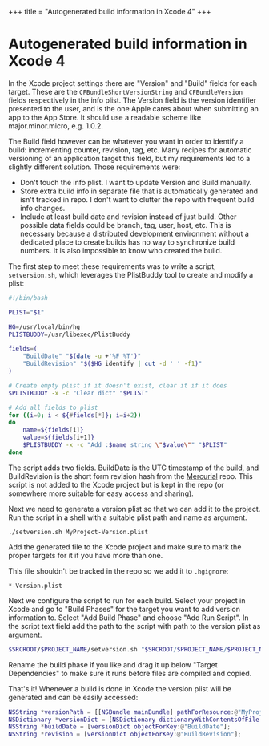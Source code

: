 +++
title = "Autogenerated build information in Xcode 4"
+++
# Autogenerated build information in Xcode 4

In the Xcode project settings there are "Version" and "Build" fields for each target. These are the `CFBundleShortVersionString` and `CFBundleVersion` fields respectively in the info plist. The Version field is the version identifier presented to the user, and is the one Apple cares about when submitting an app to the App Store. It should use a readable scheme like major.minor.micro, e.g. 1.0.2.

The Build field however can be whatever you want in order to identify a build: incrementing counter, revision, tag, etc. Many recipes for automatic versioning of an application target this field, but my requirements led to a slightly different solution. Those requirements were:

- Don't touch the info plist. I want to update Version and Build manually.
- Store extra build info in separate file that is automatically generated and isn't tracked in repo. I don't want to clutter the repo with frequent build info changes.
- Include at least build date and revision instead of just build. Other possible data fields could be branch, tag, user, host, etc. This is necessary because a distributed development environment without a dedicated place to create builds has no way to synchronize build numbers. It is also impossible to know who created the build.

The first step to meet these requirements was to write a script, `setversion.sh`, which leverages the PlistBuddy tool to create and modify a plist:

```bash
#!/bin/bash

PLIST="$1"

HG=/usr/local/bin/hg
PLISTBUDDY=/usr/libexec/PlistBuddy

fields=(
    "BuildDate" "$(date -u +'%F %T')"
    "BuildRevision" "$($HG identify | cut -d ' ' -f1)"
)

# Create empty plist if it doesn't exist, clear it if it does
$PLISTBUDDY -x -c "Clear dict" "$PLIST"

# Add all fields to plist
for ((i=0; i < ${#fields[*]}; i=i+2))
do
    name=${fields[i]}
    value=${fields[i+1]}
    $PLISTBUDDY -x -c "Add :$name string \"$value\"" "$PLIST"
done
```

The script adds two fields. BuildDate is the UTC timestamp of the build, and BuildRevision is the short form revision hash from the [Mercurial](http://mercurial.selenic.com/) repo. This script is not added to the Xcode project but is kept in the repo (or somewhere more suitable for easy access and sharing).

Next we need to generate a version plist so that we can add it to the project. Run the script in a shell with a suitable plist path and name as argument.

```
./setversion.sh MyProject-Version.plist
```

Add the generated file to the Xcode project and make sure to mark the proper targets for it if you have more than one.

This file shouldn't be tracked in the repo so we add it to `.hgignore`:

```
*-Version.plist
```

Next we configure the script to run for each build. Select your project in Xcode and go to "Build Phases" for the target you want to add version information to. Select "Add Build Phase" and choose "Add Run Script". In the script text field add the path to the script with path to the version plist as argument.

```bash
$SRCROOT/$PROJECT_NAME/setversion.sh "$SRCROOT/$PROJECT_NAME/$PROJECT_NAME-Version.plist"
```

Rename the build phase if you like and drag it up below "Target Dependencies" to make sure it runs before files are compiled and copied.

That's it! Whenever a build is done in Xcode the version plist will be generated and can be easily accessed:

```m
NSString *versionPath = [[NSBundle mainBundle] pathForResource:@"MyProject-Version" ofType:@"plist"];
NSDictionary *versionDict = [NSDictionary dictionaryWithContentsOfFile:versionPath];
NSString *buildDate = [versionDict objectForKey:@"BuildDate"];
NSString *revision = [versionDict objectForKey:@"BuildRevision"];
```
